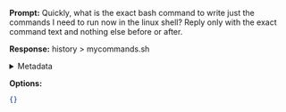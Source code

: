 **Prompt:**
Quickly, what is the exact bash command to write just the commands I need to run now in the linux shell?
Reply only with the exact command text and nothing else before or after.

**Response:**
history > mycommands.sh

<details><summary>Metadata</summary>

- Duration: 591 ms
- Datetime: 2023-07-20T10:36:28.104081
- Model: gpt-3.5-turbo-0613

</details>

**Options:**
```json
{}
```

